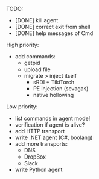 TODO:
   - [DONE] kill agent
   - [DONE] correct exit from shell
   - [DONE] help messages of Cmd 
 
  High priority:
   - add commands:
        - getpid
        - upload file
        - migrate > inject itself
            - sRDI + TikiTorch
            - PE injection (sevagas)
            - native hollowing
  
  Low priority:
   - list commands in agent mode!
   - verification if agent is alive?
   - add HTTP transport
   - write .NET agent (C#, boolang)
   - add more transports:
      - DNS
      - DropBox
      - Slack
   - write Python agent

